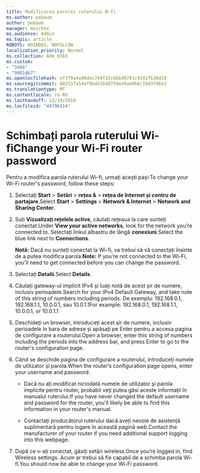 ```yaml
---
title: Modificarea parolei ruterului W-fi
ms.author: pebaum
author: pebaum
manager: mnirkhe
ms.audience: Admin
ms.topic: article
ROBOTS: NOINDEX, NOFOLLOW
localization_priority: Normal
ms.collection: Adm_O365
ms.custom:
- "3486"
- "9001467"
ms.openlocfilehash: ef7f9a4a40dec764f22c66bd9781c9141fb30d10
ms.sourcegitcommit: 802537a54ef8bde1bdd758ee9a60b6c19d37d6e1
ms.translationtype: MT
ms.contentlocale: ro-RO
ms.lasthandoff: 12/19/2019
ms.locfileid: "40796314"
---
```

# <a name="change-your-wi-fi-router-password"></a><span data-ttu-id="af61d-102">Schimbați parola ruterului Wi-fi</span><span class="sxs-lookup"><span data-stu-id="af61d-102">Change your Wi-Fi router password</span></span>

<span data-ttu-id="af61d-103">Pentru a modifica parola ruterului Wi-fi, urmați acești pași:</span><span class="sxs-lookup"><span data-stu-id="af61d-103">To change your Wi-Fi router's password, follow these steps:</span></span>

1. <span data-ttu-id="af61d-104">Selectați **Start** > **Setări** > **rețea &** > **rețea de Internet și centru de partajare**.</span><span class="sxs-lookup"><span data-stu-id="af61d-104">Select **Start** > **Settings** > **Network & Internet** > **Network and Sharing Center**.</span></span>

2. <span data-ttu-id="af61d-105">Sub **Vizualizați rețelele active**, căutați rețeaua la care sunteți conectat.</span><span class="sxs-lookup"><span data-stu-id="af61d-105">Under **View your active networks**, look for the network you’re connected to.</span></span> <span data-ttu-id="af61d-106">Selectați linkul albastru de lângă **conexiuni**.</span><span class="sxs-lookup"><span data-stu-id="af61d-106">Select the blue link next to **Connections**.</span></span><br>

   <span data-ttu-id="af61d-107">**Notă:** Dacă nu sunteți conectat la Wi-fi, va trebui să vă conectați înainte de a putea modifica parola.</span><span class="sxs-lookup"><span data-stu-id="af61d-107">**Note:** If you're not connected to the Wi-Fi, you'll need to get connected before you can change the password.</span></span>

3. <span data-ttu-id="af61d-108">Selectați **Detalii**.</span><span class="sxs-lookup"><span data-stu-id="af61d-108">Select **Details**.</span></span>

4. <span data-ttu-id="af61d-109">Căutați gateway-ul implicit IPv4 și luați notă de acest șir de numere, inclusiv perioadele.</span><span class="sxs-lookup"><span data-stu-id="af61d-109">Search for your IPv4 Default Gateway, and take note of this string of numbers including periods.</span></span> <span data-ttu-id="af61d-110">De exemplu: 192.168.0.1, 192.168.1.1, 10.0.0.1, sau 10.0.1.1</span><span class="sxs-lookup"><span data-stu-id="af61d-110">For example: 192.168.0.1, 192.168.1.1, 10.0.0.1, or 10.0.1.1</span></span>

5. <span data-ttu-id="af61d-111">Deschideți un browser, introduceți acest șir de numere, inclusiv perioadele în bara de adrese și apăsați pe Enter pentru a accesa pagina de configurare a routerului.</span><span class="sxs-lookup"><span data-stu-id="af61d-111">Open a browser, enter this string of numbers including the periods into the address bar, and press Enter to go to the router's configuration page.</span></span>

6. <span data-ttu-id="af61d-112">Când se deschide pagina de configurare a routerului, introduceți numele de utilizator și parola.</span><span class="sxs-lookup"><span data-stu-id="af61d-112">When the router’s configuration page opens, enter your username and password.</span></span><br>
   - <span data-ttu-id="af61d-113">Dacă nu ați modificat niciodată numele de utilizator și parola implicite pentru router, probabil veți putea găsi aceste informații în manualul ruterului.</span><span class="sxs-lookup"><span data-stu-id="af61d-113">If you have never changed the default username and password for the router, you'll likely be able to find this information in your router's manual.</span></span>

   - <span data-ttu-id="af61d-114">Contactați producătorul ruterului dacă aveți nevoie de asistență suplimentară pentru logare în această pagină web.</span><span class="sxs-lookup"><span data-stu-id="af61d-114">Contact the manufacturer of your router if you need additional support logging into this webpage.</span></span>

7. <span data-ttu-id="af61d-115">După ce v-ați conectat, găsiți setări wireless.</span><span class="sxs-lookup"><span data-stu-id="af61d-115">Once you’re logged in, find Wireless settings.</span></span> <span data-ttu-id="af61d-116">Acum ar trebui să fie capabil de a schimba parola Wi-fi.</span><span class="sxs-lookup"><span data-stu-id="af61d-116">You should now be able to change your Wi-Fi password.</span></span>
